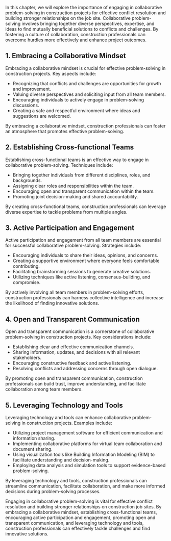 
In this chapter, we will explore the importance of engaging in collaborative problem-solving in construction projects for effective conflict resolution and building stronger relationships on the job site. Collaborative problem-solving involves bringing together diverse perspectives, expertise, and ideas to find mutually beneficial solutions to conflicts and challenges. By fostering a culture of collaboration, construction professionals can overcome hurdles more effectively and enhance project outcomes.

## 1\. Embracing a Collaborative Mindset

Embracing a collaborative mindset is crucial for effective problem-solving in construction projects. Key aspects include:

- Recognizing that conflicts and challenges are opportunities for growth and improvement.
- Valuing diverse perspectives and soliciting input from all team members.
- Encouraging individuals to actively engage in problem-solving discussions.
- Creating a safe and respectful environment where ideas and suggestions are welcomed.

By embracing a collaborative mindset, construction professionals can foster an atmosphere that promotes effective problem-solving.

## 2\. Establishing Cross-functional Teams

Establishing cross-functional teams is an effective way to engage in collaborative problem-solving. Techniques include:

- Bringing together individuals from different disciplines, roles, and backgrounds.
- Assigning clear roles and responsibilities within the team.
- Encouraging open and transparent communication within the team.
- Promoting joint decision-making and shared accountability.

By creating cross-functional teams, construction professionals can leverage diverse expertise to tackle problems from multiple angles.

## 3\. Active Participation and Engagement

Active participation and engagement from all team members are essential for successful collaborative problem-solving. Strategies include:

- Encouraging individuals to share their ideas, opinions, and concerns.
- Creating a supportive environment where everyone feels comfortable contributing.
- Facilitating brainstorming sessions to generate creative solutions.
- Utilizing techniques like active listening, consensus-building, and compromise.

By actively involving all team members in problem-solving efforts, construction professionals can harness collective intelligence and increase the likelihood of finding innovative solutions.

## 4\. Open and Transparent Communication

Open and transparent communication is a cornerstone of collaborative problem-solving in construction projects. Key considerations include:

- Establishing clear and effective communication channels.
- Sharing information, updates, and decisions with all relevant stakeholders.
- Encouraging constructive feedback and active listening.
- Resolving conflicts and addressing concerns through open dialogue.

By promoting open and transparent communication, construction professionals can build trust, improve understanding, and facilitate collaboration among team members.

## 5\. Leveraging Technology and Tools

Leveraging technology and tools can enhance collaborative problem-solving in construction projects. Examples include:

- Utilizing project management software for efficient communication and information sharing.
- Implementing collaborative platforms for virtual team collaboration and document sharing.
- Using visualization tools like Building Information Modeling (BIM) to facilitate understanding and decision-making.
- Employing data analysis and simulation tools to support evidence-based problem-solving.

By leveraging technology and tools, construction professionals can streamline communication, facilitate collaboration, and make more informed decisions during problem-solving processes.

Engaging in collaborative problem-solving is vital for effective conflict resolution and building stronger relationships on construction job sites. By embracing a collaborative mindset, establishing cross-functional teams, encouraging active participation and engagement, promoting open and transparent communication, and leveraging technology and tools, construction professionals can effectively tackle challenges and find innovative solutions.
